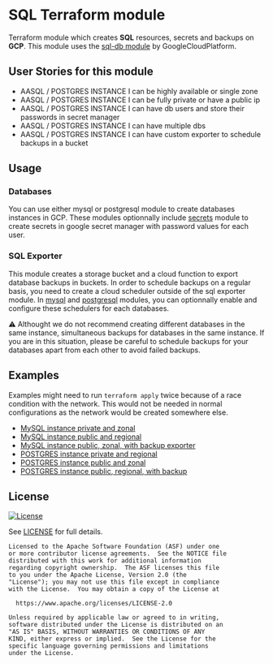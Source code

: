 # SQL Terraform module

Terraform module which creates **SQL** resources, secrets and backups on **GCP**. This module uses the [sql-db module](https://registry.terraform.io/modules/GoogleCloudPlatform/sql-db/google/latest) by GoogleCloudPlatform.

## User Stories for this module

- AASQL / POSTGRES INSTANCE I can be highly available or single zone
- AASQL / POSTGRES INSTANCE I can be fully private or have a public ip
- AASQL / POSTGRES INSTANCE I can have db users and store their passwords in secret manager
- AASQL / POSTGRES INSTANCE I can have multiple dbs
- AASQL / POSTGRES INSTANCE I can have custom exporter to schedule backups in a bucket

## Usage

### Databases

You can use either mysql or postgresql module to create databases instances in GCP. These modules optionnally include [secrets](modules/secrets) module to create secrets in google secret manager with password values for each user.

### SQL Exporter

This module creates a storage bucket and a cloud function to export database backups in buckets. In order to schedule backups on a regular basis, you need to create a cloud scheduler outside of the sql exporter module. In [mysql](modules/mysql) and [postgresql](modules/postgresql) modules, you can optionnally enable and configure these schedulers for each databases.

:warning: Althought we do not recommend creating different databases in the same instance, simultaneous backups for databases in the same instance. If you are in this situation, please be careful to schedule backups for your databases apart from each other to avoid failed backups.

## Examples

Examples might need to run `terraform apply` twice because of a race condition with the network. This would not be needed in normal configurations as the network would be created somewhere else.

- [MySQL instance private and zonal](examples/mysql_private_zonal)
- [MySQL instance public and regional](examples/mysql_public_regional)
- [MySQL instance public, zonal, with backup exporter](examples/mysql_public_with_exporter)
- [POSTGRES instance private and regional](examples/postgresql_private_regional)
- [POSTGRES instance public and zonal](examples/postgresql_public_zonal)
- [POSTGRES instance public, regional, with backup](examples/postgresql_private_with_exporter)

## License

[![License](https://img.shields.io/badge/License-Apache%202.0-blue.svg)](https://opensource.org/licenses/Apache-2.0)

See [LICENSE](LICENSE) for full details.

```text
Licensed to the Apache Software Foundation (ASF) under one
or more contributor license agreements.  See the NOTICE file
distributed with this work for additional information
regarding copyright ownership.  The ASF licenses this file
to you under the Apache License, Version 2.0 (the
"License"); you may not use this file except in compliance
with the License.  You may obtain a copy of the License at

  https://www.apache.org/licenses/LICENSE-2.0

Unless required by applicable law or agreed to in writing,
software distributed under the License is distributed on an
"AS IS" BASIS, WITHOUT WARRANTIES OR CONDITIONS OF ANY
KIND, either express or implied.  See the License for the
specific language governing permissions and limitations
under the License.
```